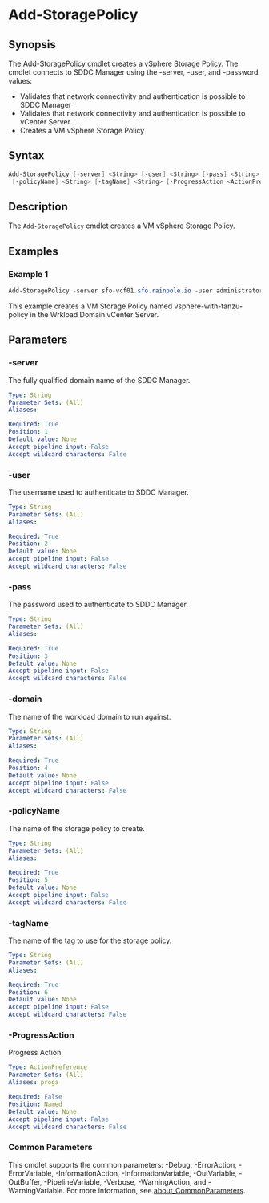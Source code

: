 # Add-StoragePolicy

## Synopsis

The Add-StoragePolicy cmdlet creates a vSphere Storage Policy.
The cmdlet connects to SDDC Manager using the
-server, -user, and -password values:

- Validates that network connectivity and authentication is possible to SDDC Manager
- Validates that network connectivity and authentication is possible to vCenter Server
- Creates a VM vSphere Storage Policy

## Syntax

```powershell
Add-StoragePolicy [-server] <String> [-user] <String> [-pass] <String> [-domain] <String>
 [-policyName] <String> [-tagName] <String> [-ProgressAction <ActionPreference>] [<CommonParameters>]
```

## Description

The `Add-StoragePolicy` cmdlet creates a VM vSphere Storage Policy.

## Examples

### Example 1

```powershell
Add-StoragePolicy -server sfo-vcf01.sfo.rainpole.io -user administrator@vsphere.local -pass VMw@re1! -domain sfo-w01 -policyName vsphere-with-tanzu-storage-policy -tagName vsphere-with-tanzu-tag
```

This example creates a VM Storage Policy named vsphere-with-tanzu-policy in the Wrkload Domain vCenter Server.

## Parameters

### -server

The fully qualified domain name of the SDDC Manager.

```yaml
Type: String
Parameter Sets: (All)
Aliases:

Required: True
Position: 1
Default value: None
Accept pipeline input: False
Accept wildcard characters: False
```

### -user

The username used to authenticate to SDDC Manager.

```yaml
Type: String
Parameter Sets: (All)
Aliases:

Required: True
Position: 2
Default value: None
Accept pipeline input: False
Accept wildcard characters: False
```

### -pass

The password used to authenticate to SDDC Manager.

```yaml
Type: String
Parameter Sets: (All)
Aliases:

Required: True
Position: 3
Default value: None
Accept pipeline input: False
Accept wildcard characters: False
```

### -domain

The name of the workload domain to run against.

```yaml
Type: String
Parameter Sets: (All)
Aliases:

Required: True
Position: 4
Default value: None
Accept pipeline input: False
Accept wildcard characters: False
```

### -policyName

The name of the storage policy to create.

```yaml
Type: String
Parameter Sets: (All)
Aliases:

Required: True
Position: 5
Default value: None
Accept pipeline input: False
Accept wildcard characters: False
```

### -tagName

The name of the tag to use for the storage policy.

```yaml
Type: String
Parameter Sets: (All)
Aliases:

Required: True
Position: 6
Default value: None
Accept pipeline input: False
Accept wildcard characters: False
```

### -ProgressAction

Progress Action

```yaml
Type: ActionPreference
Parameter Sets: (All)
Aliases: proga

Required: False
Position: Named
Default value: None
Accept pipeline input: False
Accept wildcard characters: False
```

### Common Parameters

This cmdlet supports the common parameters: -Debug, -ErrorAction, -ErrorVariable, -InformationAction, -InformationVariable, -OutVariable, -OutBuffer, -PipelineVariable, -Verbose, -WarningAction, and -WarningVariable. For more information, see [about_CommonParameters](http://go.microsoft.com/fwlink/?LinkID=113216).
